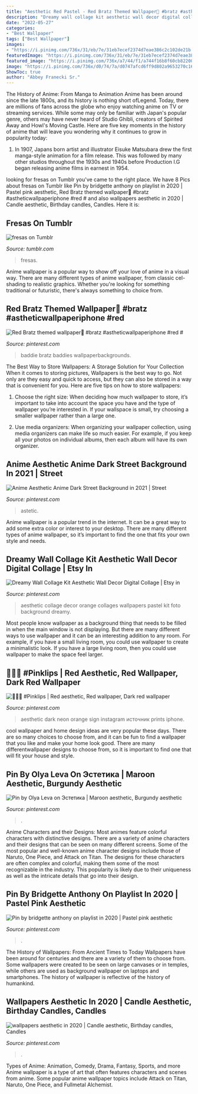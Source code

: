 ```yaml
---
title: "Aesthetic Red Pastel - Red Bratz Themed Wallpaper💋 #bratz #astheticwallpaperiphone #red #"
description: "Dreamy wall collage kit aesthetic wall decor digital collage"
date: "2022-05-27"
categories:
- "Best Wallpaper"
tags: ["Best Wallpaper"]
images:
- "https://i.pinimg.com/736x/31/eb/7e/31eb7ecef2374d7eae386c2c102de21b.jpg"
featuredImage: "https://i.pinimg.com/736x/31/eb/7e/31eb7ecef2374d7eae386c2c102de21b.jpg"
featured_image: "https://i.pinimg.com/736x/a7/44/f1/a744f16b8f60cb82200f3c43d7135caa.jpg"
image: "https://i.pinimg.com/736x/d0/74/7a/d0747afcd6ff9d802a9653270c1652c4.jpg"
ShowToc: true
author: "Abbey Franecki Sr."
---
```



The History of Anime: From Manga to Animation
Anime has been around since the late 1800s, and its history is nothing short ofLegend. Today, there are millions of fans across the globe who enjoy watching anime on TV or streaming services. While some may only be familiar with Japan's popular genre, others may have never heard of Studio Ghibli, creators of Spirited Away and Howl's Moving Castle. Here are five key moments in the history of anime that will leave you wondering why it continues to grow in popularity today:
1) In 1907, Japans born artist and illustrator Eisuke Matsubara drew the first manga-style animation for a film release. This was followed by many other studios throughout the 1930s and 1940s before Production I.G began releasing anime films in earnest in 1954.

	

		
looking for fresas on Tumblr you've came to the right place. We have 8 Pics about fresas on Tumblr like Pin by bridgette anthony on playlist in 2020 | Pastel pink aesthetic, Red Bratz themed wallpaper💋 #bratz #astheticwallpaperiphone #red # and also wallpapers aesthetic in 2020 | Candle aesthetic, Birthday candles, Candles. Here it is:
		
    
## Fresas On Tumblr

<img loading=lazy src="https://66.media.tumblr.com/76438806b3e82bdf6d93bd5392edb6bc/tumblr_pbehu3plWk1uf2si3o1_500.jpg" onerror="this.onerror=null;this.src='https://tse2.mm.bing.net/th?id=OIP.Bv4af7mx7rOgHhSRioGUGgHaLH&amp;pid=15.1';" alt="fresas on Tumblr">

_Source: tumblr.com_

>fresas. 

	

Anime wallpaper is a popular way to show off your love of anime in a visual way. There are many different types of anime wallpaper, from classic cel-shading to realistic graphics. Whether you're looking for something traditional or futuristic, there's always something to choice from.

    
## Red Bratz Themed Wallpaper💋 #bratz #astheticwallpaperiphone #red #

<img loading=lazy src="https://i.pinimg.com/736x/0a/17/1f/0a171f739dabe60df7bba876b8462e73.jpg" onerror="this.onerror=null;this.src='https://tse2.mm.bing.net/th?id=OIP.qmxBgFL5cK8NzxHOj10BOwHaOt&amp;pid=15.1';" alt="Red Bratz themed wallpaper💋 #bratz #astheticwallpaperiphone #red #">

_Source: pinterest.com_

>baddie bratz baddies wallpaperbackgrounds. 

	

The Best Way to Store Wallpapers: A Storage Solution for Your Collection
When it comes to storing pictures, Wallpapers is the best way to go. Not only are they easy and quick to access, but they can also be stored in a way that is convenient for you. Here are five tips on how to store wallpapers:
1) Choose the right size: When deciding how much wallpaper to store, it’s important to take into account the space you have and the type of wallpaper you’re interested in. If your wallspace is small, try choosing a smaller wallpaper rather than a large one.

2) Use media organizers: When organizing your wallpaper collection, using media organizers can make life so much easier. For example, if you keep all your photos on individual albums, then each album will have its own organizer.

    
## Anime Aesthetic Anime Dark Street Background In 2021 | Street

<img loading=lazy src="https://i.pinimg.com/736x/0f/ae/ae/0faeae2e6ae38ffae5da7e5b19fa87b1.jpg" onerror="this.onerror=null;this.src='https://tse3.mm.bing.net/th?id=OIP.W87Ds9f4wq72TsnUTDufRgHaKe&amp;pid=15.1';" alt="Anime Aesthetic Anime Dark Street Background in 2021 | Street">

_Source: pinterest.com_

>astetic. 

	

Anime wallpaper is a popular trend in the internet. It can be a great way to add some extra color or interest to your desktop. There are many different types of anime wallpaper, so it’s important to find the one that fits your own style and needs.

    
## Dreamy Wall Collage Kit Aesthetic Wall Decor Digital Collage | Etsy In

<img loading=lazy src="https://i.pinimg.com/736x/a7/44/f1/a744f16b8f60cb82200f3c43d7135caa.jpg" onerror="this.onerror=null;this.src='https://tse4.mm.bing.net/th?id=OIP.ur4cqEjA5SWaGwi9gOc1OAHaKU&amp;pid=15.1';" alt="Dreamy Wall Collage Kit Aesthetic Wall Decor Digital Collage | Etsy in">

_Source: pinterest.com_

>aesthetic collage decor orange collages wallpapers pastel kit foto background dreamy. 

	

Most people know wallpaper as a background thing that needs to be filled in when the main window is not displaying. But there are many different ways to use wallpaper and it can be an interesting addition to any room. For example, if you have a small living room, you could use wallpaper to create a minimalistic look. If you have a large living room, then you could use wallpaper to make the space feel larger.

    
## 💋💋💋 #Pinklips | Red Aesthetic, Red Wallpaper, Dark Red Wallpaper

<img loading=lazy src="https://i.pinimg.com/736x/be/00/b8/be00b805f59208d9d126c3626f4af40f.jpg" onerror="this.onerror=null;this.src='https://tse1.mm.bing.net/th?id=OIP.m_r0_LmsMx19qskP4ecFJAHaNK&amp;pid=15.1';" alt="💋💋💋 #Pinklips | Red aesthetic, Red wallpaper, Dark red wallpaper">

_Source: pinterest.com_

>aesthetic dark neon orange sign instagram источник prints iphone. 

	

cool wallpaper and home design ideas are very popular these days. There are so many choices to choose from, and it can be fun to find a wallpaper that you like and make your home look good. There are many differentwallpaper designs to choose from, so it is important to find one that will fit your house and style.

    
## Pin By Olya Leva On Эстетика | Maroon Aesthetic, Burgundy Aesthetic

<img loading=lazy src="https://i.pinimg.com/736x/d0/74/7a/d0747afcd6ff9d802a9653270c1652c4.jpg" onerror="this.onerror=null;this.src='https://tse4.mm.bing.net/th?id=OIP.58mKrArtcdWu6syrZwFL5QHaHW&amp;pid=15.1';" alt="Pin by Olya Leva on Эстетика | Maroon aesthetic, Burgundy aesthetic">

_Source: pinterest.com_

>. 

	

Anime Characters and their Designs: Most animes feature colorful characters with distinctive designs.
There are a variety of anime characters and their designs that can be seen on many different screens. Some of the most popular and well-known anime character designs include those of Naruto, One Piece, and Attack on Titan. The designs for these characters are often complex and colorful, making them some of the most recognizable in the industry. This popularity is likely due to their uniqueness as well as the intricate details that go into their design.

    
## Pin By Bridgette Anthony On Playlist In 2020 | Pastel Pink Aesthetic

<img loading=lazy src="https://i.pinimg.com/736x/a5/78/d9/a578d98cf08a3a3acc3d6555c3898c15.jpg" onerror="this.onerror=null;this.src='https://tse2.mm.bing.net/th?id=OIP.8dCk3Yas9UcNc-Aeu6CDQwAAAA&amp;pid=15.1';" alt="Pin by bridgette anthony on playlist in 2020 | Pastel pink aesthetic">

_Source: pinterest.com_

>. 

	

The History of Wallpapers: From Ancient Times to Today
Wallpapers have been around for centuries and there are a variety of them to choose from. Some wallpapers were created to be seen on large canvases or in temples, while others are used as background wallpaper on laptops and smartphones. The history of wallpaper is reflective of the history of humankind.

    
## Wallpapers Aesthetic In 2020 | Candle Aesthetic, Birthday Candles, Candles

<img loading=lazy src="https://i.pinimg.com/736x/31/eb/7e/31eb7ecef2374d7eae386c2c102de21b.jpg" onerror="this.onerror=null;this.src='https://tse3.mm.bing.net/th?id=OIP.8A_LH-Q0PsqPqkjYezRLsQHaNL&amp;pid=15.1';" alt="wallpapers aesthetic in 2020 | Candle aesthetic, Birthday candles, Candles">

_Source: pinterest.com_

>. 

	

Types of Anime: Animation, Comedy, Drama, Fantasy, Sports, and more
Anime wallpaper is a type of art that often features characters and scenes from anime. Some popular anime wallpaper topics include Attack on Titan, Naruto, One Piece, and Fullmetal Alchemist.

